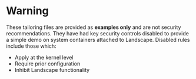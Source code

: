 # Warning

These tailoring files are provided as **examples only** and are not security recommendations. They have had key security controls disabled to provide a simple demo on system containers attached to Landscape. Disabled rules include those which:
* Apply at the kernel level
* Require prior configuration
* Inhibit Landscape functionality
